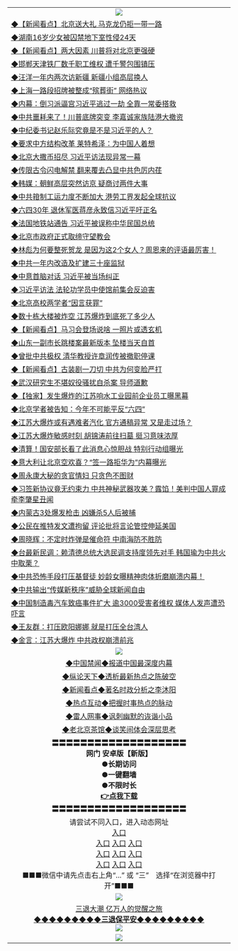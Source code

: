 <table>
  <tr>
    <td align=center><img src="https://github.com/gyhhx/image-upload/blob/master/3.jpg" /></td>
  </tr>
  <tr>
<td align=left>
<a href="https://ctbtfdoocixoa.global.ssl.fastly.net/oo.aspx?name=c1023524&key=ofejcfaxcltk&from=gy">◆【新闻看点】北京送大礼 马克龙仍拒一带一路</a><br/></td>
  </tr>
  <tr>
<td align=left>
<a href="https://ctbtfdoocixoa.global.ssl.fastly.net/oo.aspx?name=c1023420&key=ofejcfaxcltk&from=gy">◆湖南16岁少女被囚禁地下室性侵24天</a><br/></td>
 </tr>
  <tr>
<td align=left>
<a href="http://ctbtfdoocixoa.global.ssl.fastly.net/oo.aspx?name=c1023510&key=ofejcfaxcltk&from=gy">◆【新闻看点】两大因素 川普将对北京更强硬</a><br/></td>
 </tr>
   <tr>
<td align=left>
<a href="http://ctbtfdoocixoa.global.ssl.fastly.net/oo.aspx?name=c1023537&key=ofejcfaxcltk&from=gy">◆邯郸天津铁厂数千职工维权 遭千警包围镇压</a><br/></td>
   </tr> 
  <tr>
<td align=left>
<a href="http://ctbtfdoocixoa.global.ssl.fastly.net/oo.aspx?name=c1023556&key=ofejcfaxcltk&from=gy">◆汪洋一年内两次访新疆 新疆小组高层换人</a><br/></td>
  </tr> 
 <tr>
<td align=left>
<a href="http://ctbtfdoocixoa.global.ssl.fastly.net/oo.aspx?name=c1023565&key=ofejcfaxcltk&from=gy">◆上海一路段招牌被整成“殡葬街” 网络热议</a><br/>
</td>
   </tr>
 <tr>
<td align=left>
<a href="http://ctbtfdoocixoa.global.ssl.fastly.net/oo.aspx?name=c1023316&key=ofejcfaxcltk&from=gy">◆内幕：倒习派逼宫习近平逃过一劫 全靠一常委搭救</a><br/>
</td>
   </tr>
 <tr>
<td align=left>
<a href="http://ctbtfdoocixoa.global.ssl.fastly.net/oo.aspx?name=c1023419&key=ofejcfaxcltk&from=gy">◆中共噩耗来了！川普底牌突变 李嘉诚家族陆港大撤资</a><br/></td>
  </tr>
  <tr>
<td align=left>
<a href="http://ctbtfdoocixoa.global.ssl.fastly.net/oo.aspx?name=c1023245&key=ofejcfaxcltk&from=gy">◆中纪委书记赵乐际究竟是不是习近平的人？</a><br/></td>
 </tr>
   <tr>
<td align=left>
<a href="http://ctbtfdoocixoa.global.ssl.fastly.net/oo.aspx?name=c1023538&key=ofejcfaxcltk&from=gy">◆要求中方结构改革 莱特希泽：为中国人着想</a><br/>
</td>
   </tr>
 <tr>
<td align=left>
<a href="http://ctbtfdoocixoa.global.ssl.fastly.net/oo.aspx?name=c1023407&key=ofejcfaxcltk&from=gy">◆北京大撒币招尽 习近平访法现异常一幕</a><br/></td>
  </tr>
  <tr>
<td align=left>
<a href="http://ctbtfdoocixoa.global.ssl.fastly.net/oo.aspx?name=c1023563&key=ofejcfaxcltk&from=gy">◆传限古令闪电解禁 翻来覆去凸显中共色厉内荏</a><br/></td>
 </tr>
  <tr>
<td align=left>
<a href="http://ctbtfdoocixoa.global.ssl.fastly.net/oo.aspx?name=c1023482&key=ofejcfaxcltk&from=gy">◆韩媒：朝鲜高层突然访京 疑商讨两件大事</a><br/></td>
 </tr>
   <tr>
<td align=left>
<a href="http://ctbtfdoocixoa.global.ssl.fastly.net/oo.aspx?name=c1023562&key=ofejcfaxcltk&from=gy">◆中共箝制工运力度不断加大 港劳工界发起全球抗议</a><br/></td>
   </tr> 
  <tr>
<td align=left>
<a href="http://ctbtfdoocixoa.global.ssl.fastly.net/oo.aspx?name=c1023491&key=ofejcfaxcltk&from=gy">◆六四30年 退休军医蒋彦永致信习近平吁正名</a><br/></td>
  </tr> 
 <tr>
<td align=left>
<a href="http://ctbtfdoocixoa.global.ssl.fastly.net/oo.aspx?name=c1023564&key=ofejcfaxcltk&from=gy">◆法国地铁站通告 习近平被误称中华民国总统</a><br/>
</td>
   </tr>
 <tr>
<td align=left>
<a href="http://ctbtfdoocixoa.global.ssl.fastly.net/oo.aspx?name=c1023552&key=ofejcfaxcltk&from=gy">◆北京市政府正式取缔守望教会</a><br/>
</td>
   </tr>
 <tr>
<td align=left>
<a href="http://ctbtfdoocixoa.global.ssl.fastly.net/oo.aspx?name=c1023271&key=ofejcfaxcltk&from=gy">◆林彪为何要整死贺龙 是因为这2个女人？周恩来的评语最厉害！</a><br/></td>
  </tr>
  <tr>
<td align=left>
<a href="http://ctbtfdoocixoa.global.ssl.fastly.net/oo.aspx?name=c1023551&key=ofejcfaxcltk&from=gy">◆中共一年内改造及扩建三十座监狱</a><br/></td>
 </tr>
   <tr>
<td align=left>
<a href="http://ctbtfdoocixoa.global.ssl.fastly.net/oo.aspx?name=c1023342&key=ofejcfaxcltk&from=gy">◆中意首脑对话 习近平被当场纠正</a><br/>
</td>
   </tr>
 <tr>
<td align=left>
<a href="http://ctbtfdoocixoa.global.ssl.fastly.net/oo.aspx?name=c1023473&key=ofejcfaxcltk&from=gy">◆习近平访法 法轮功学员中使馆前集会反迫害</a><br/>
</td>
   </tr>
<tr>
<td align=left>
<a href="https://ctbtfdoocixoa.global.ssl.fastly.net/oo.aspx?name=c1023533&key=ofejcfaxcltk&from=gy">◆北京高校两学者“因言获罪”</a><br/>
</td>       
  <tr>
<td align=left>
<a href="https://ctbtfdoocixoa.global.ssl.fastly.net/oo.aspx?name=c1023118&key=ofejcfaxcltk&from=gy">◆数十栋大楼被炸空 江苏爆炸到底死了多少人</a><br/></td>
  </tr>
  <tr>
<td align=left>
<a href="https://ctbtfdoocixoa.global.ssl.fastly.net/oo.aspx?name=c1023182&key=ofejcfaxcltk&from=gy">◆【新闻看点】马习会登场说啥 一照片或透玄机</a><br/></td>
 </tr>
  <tr>
<td align=left>
<a href="http://ctbtfdoocixoa.global.ssl.fastly.net/oo.aspx?name=c1023112&key=ofejcfaxcltk&from=gy">◆山东一副市长跳楼案最新版本 坠楼当天自首</a><br/></td>
 </tr>
   <tr>
<td align=left>
<a href="http://ctbtfdoocixoa.global.ssl.fastly.net/oo.aspx?name=c1023225&key=ofejcfaxcltk&from=gy">◆曾批中共极权 清华教授许章润传被撤职停课</a><br/></td>
   </tr> 
  <tr>
<td align=left>
<a href="http://ctbtfdoocixoa.global.ssl.fastly.net/oo.aspx?name=c1023164&key=ofejcfaxcltk&from=gy">◆【新闻看点】古装剧一刀切 中共为何变脸严打</a><br/></td>
  </tr> 
 <tr>
<td align=left>
<a href="http://ctbtfdoocixoa.global.ssl.fastly.net/oo.aspx?name=c1023202&key=ofejcfaxcltk&from=gy">◆武汉研究生不堪奴役骚扰自杀案 导师道歉</a><br/>
</td>
   </tr>
 <tr>
<td align=left>
<a href="http://ctbtfdoocixoa.global.ssl.fastly.net/oo.aspx?name=c1023082&key=ofejcfaxcltk&from=gy">◆【独家】发生爆炸的江苏响水工业园前企业员工曝黑幕</a><br/>
</td>
   </tr>
 <tr>
<td align=left>
<a href="http://ctbtfdoocixoa.global.ssl.fastly.net/oo.aspx?name=c1022991&key=ofejcfaxcltk&from=gy">◆北京学者被告知：今年不可能平反“六四”</a><br/></td>
  </tr>
  <tr>
<td align=left>
<a href="http://ctbtfdoocixoa.global.ssl.fastly.net/oo.aspx?name=c1022904&key=ofejcfaxcltk&from=gy">◆江苏大爆炸或有遇难者汽化 官方通稿异常 又是走过场？</a><br/></td>
 </tr>
   <tr>
<td align=left>
<a href="http://ctbtfdoocixoa.global.ssl.fastly.net/oo.aspx?name=c1023210&key=ofejcfaxcltk&from=gy">◆江苏大爆炸敏感时刻 胡锦涛前往扫墓 挺习意味浓厚</a><br/>
</td>
   </tr>
 <tr>
<td align=left>
<a href="http://ctbtfdoocixoa.global.ssl.fastly.net/oo.aspx?name=c1023085&key=ofejcfaxcltk&from=gy">◆清算！国安部长看了此消息心惊胆战 特别行动组曝光</a><br/></td>
  </tr>
  <tr>
<td align=left>
<a href="http://ctbtfdoocixoa.global.ssl.fastly.net/oo.aspx?name=c1023077&key=ofejcfaxcltk&from=gy">◆意大利让北京空欢喜？“签一路拒华为”内幕曝光</a><br/></td>
 </tr>
  <tr>
<td align=left>
<a href="http://ctbtfdoocixoa.global.ssl.fastly.net/oo.aspx?name=c1023009&key=ofejcfaxcltk&from=gy">◆周永康大秘的贪官情妇 只贪色不图财</a><br/></td>
 </tr>
   <tr>
<td align=left>
<a href="http://ctbtfdoocixoa.global.ssl.fastly.net/oo.aspx?name=c1023083&key=ofejcfaxcltk&from=gy">◆习签新协议竟无约束力 中共神秘武器攻美？露馅！美判中国人罪成牵李肇星丑闻</a><br/></td>
   </tr> 
  <tr>
<td align=left>
<a href="http://ctbtfdoocixoa.global.ssl.fastly.net/oo.aspx?name=c1023116&key=ofejcfaxcltk&from=gy">◆内蒙古3处爆发枪击 凶嫌杀5人后被捕</a><br/></td>
  </tr> 
 <tr>
<td align=left>
<a href="http://ctbtfdoocixoa.global.ssl.fastly.net/oo.aspx?name=c1023217&key=ofejcfaxcltk&from=gy">◆公民在推特发文遭拘留 评论批将言论管控伸延美国</a><br/>
</td>
   </tr>
 <tr>
<td align=left>
<a href="http://ctbtfdoocixoa.global.ssl.fastly.net/oo.aspx?name=c1023204&key=ofejcfaxcltk&from=gy">◆周晓辉：不定时炸弹是催命符 中南海防不胜防</a><br/>
</td>
   </tr>
 <tr>
<td align=left>
<a href="http://ctbtfdoocixoa.global.ssl.fastly.net/oo.aspx?name=c1023215&key=ofejcfaxcltk&from=gy">◆台最新民调：赖清德总统大选民调支持度领先对手 韩国瑜为中共火中取栗？</a><br/></td>
  </tr>
  <tr>
<td align=left>
<a href="http://ctbtfdoocixoa.global.ssl.fastly.net/oo.aspx?name=c1023121&key=ofejcfaxcltk&from=gy">◆中共恐怖手段打压基督徒 妙龄女曝精神肉体折磨崩溃内幕！</a><br/></td>
 </tr>
   <tr>
<td align=left>
<a href="http://ctbtfdoocixoa.global.ssl.fastly.net/oo.aspx?name=c1023209&key=ofejcfaxcltk&from=gy">◆中共输出“传媒新秩序”威胁全球新闻自由</a><br/>
</td>
   </tr>
 <tr>
<td align=left>
<a href="http://ctbtfdoocixoa.global.ssl.fastly.net/oo.aspx?name=c1023117&key=ofejcfaxcltk&from=gy">◆中国制造毒汽车致癌事件扩大 逾3000受害者维权 媒体人发声遭恐吓言</a><br/>
</td>
   </tr>
<tr>
<td align=left>
<a href="https://ctbtfdoocixoa.global.ssl.fastly.net/oo.aspx?name=c1023219&key=ofejcfaxcltk&from=gy">◆王友群：打压欧阳娜娜 就是打压全台湾人</a><br/>
</td>       
  <tr>
<td align=left>
<a href="https://ctbtfdoocixoa.global.ssl.fastly.net/oo.aspx?name=c1022870&key=ofejcfaxcltk&from=gy">◆金言：江苏大爆炸 中共政权崩溃前兆</a><br/></td>
  </tr>
  <tr>
    <td align=center><img src="https://github.com/gyhhx/image-upload/blob/master/2.jpg" /></td>
  </tr>
  <tr>
  <td align=center>
<a href="http://ctbtfdoocixoa.global.ssl.fastly.net/oo.aspx?name=c816860&key=ofejcfaxcltk&from=gy&tag=99733110">◆中国禁闻◆报道中国最深度内幕</a><br/>
   </tr>
  <tr>
     <td align=center>
<a href="http://ctbtfdoocixoa.global.ssl.fastly.net/oo.aspx?name=c816855&key=ofejcfaxcltk&from=gy&tag=997110">◆纵论天下◆透析最新热点之陈破空</a><br/>
   </tr>
   <tr>
      <td align=center>
<a href="http://ctbtfdoocixoa.global.ssl.fastly.net/oo.aspx?name=c838308&key=ofejcfaxcltk&from=gy&tag=9973110">◆新闻看点◆著名时政分析之李沐阳</a><br/>
   </tr>
   <tr>
     <td align=center>
<a href="http://ctbtfdoocixoa.global.ssl.fastly.net/oo.aspx?name=c816852&key=ofejcfaxcltk&from=gy&tag=9733110">◆热点互动◆把握时事热点的脉动</a><br/>
   </tr>
   <tr>
      <td align=center>
<a href="http://ctbtfdoocixoa.global.ssl.fastly.net/oo.aspx?name=c816694&key=ofejcfaxcltk&from=gy&tag=93310">◆雷人网事◆讽刺幽默的诙谐小品</a><br/>
   </tr>
   <tr>
    <td align=center>
<a href="http://ctbtfdoocixoa.global.ssl.fastly.net/oo.aspx?name=c816650&key=ofejcfaxcltk&from=gy&tag=9973110">◆老北京茶馆◆谈笑间体会深层思考</a><br/>
   </tr>
   <tr>
    <td align=center>
 <b>〓〓〓〓〓〓〓〓〓〓〓〓〓〓〓〓〓〓〓<br/>网门 安卓版【新版】<br/> ●长期访问<br/> ●一键翻墙<br/>  ●不限时长<br/> 
 <a href="https://share.weiyun.com/5XFXrAy">👉<b>点我下载</a><br/>〓〓〓〓〓〓〓〓〓〓〓〓〓〓〓〓〓〓〓<br/>
    </td>
    </tr>
   <tr>
    <td align=center>请尝试不同入口，进入动态网址<br/>
      <a href="https://cors.io/?https://gitlab.com/ofile/up/raw/master/showi.htm#ogHome">入口</a><br/>
      <a href="https://s3.us-east-2.amazonaws.com/ogateo/show.htm">入口</a>
      <a href="https://s3.ca-central-1.amazonaws.com/ogatec/show.htm">入口</a>
      <a href="https://s3.ap-southeast-2.amazonaws.com/ogatey/show.htm">入口</a><br/>
      <a href="https://s3.ap-northeast-2.amazonaws.com/ogates/show.htm">入口</a>
      <a href="https://s3.eu-central-1.amazonaws.com/ogatef/show.htm">入口</a>
      <a href="https://s3.ap-south-1.amazonaws.com/ogatem/show.htm">入口</a><br/>
      <a href="https://s3-us-west-1.amazonaws.com/ogaten/show.htm">入口</a>
      <a href="https://s3.eu-west-2.amazonaws.com/ogatel/show.htm">入口</a>
      <a href="https://s3.ap-northeast-1.amazonaws.com/ogatet/show.htm">入口</a><br/>
      ■■■微信中请先点击右上角“...” 或 “三”　选择“在浏览器中打开”■■■<b><br/>
    </td>
  </tr>
  <tr>
    <td align=center><img src="https://github.com/gyhhx/image-upload/blob/master/3.jpg" /> </td>
</tr>
  <tr>  
  <td align=center>
  <a href="http://ctbtfdoocixoa.global.ssl.fastly.net/oo.aspx?name=c894205&key=ofejcfaxcltk&from=gy&tag=9973110">三退大潮 亿万人的觉醒之旅</a><br/>
      <a href="http://ctbtfdoocixoa.global.ssl.fastly.net/oo.aspx?name=ogQuit.aspx&key=ofejcfaxcltk&from=gy"><b>◆◆◆◆◆◆◆◆◆三退保平安◆◆◆◆◆◆◆◆◆<br/></a>
      <img src="https://github.com/gyhhx/image-upload/blob/master/3t.jpg" /><br/>
      </td>
  </tr>
   <tr>
    <td align=center><img src="https://raw.githubusercontent.com/oGate2/Up/master/oGate_640.jpg"/></td>
  </tr>
</table>


